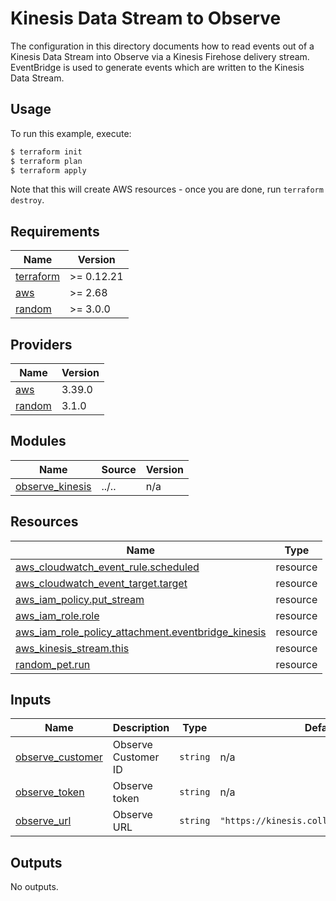 # Kinesis Data Stream to Observe 

The configuration in this directory documents how to read events out of a
Kinesis Data Stream into Observe via a Kinesis Firehose delivery stream.
EventBridge is used to generate events which are written to the Kinesis Data
Stream.


## Usage

To run this example, execute:

```bash
$ terraform init
$ terraform plan
$ terraform apply
```

Note that this will create AWS resources - once you are done, run `terraform destroy`.

<!-- BEGINNING OF PRE-COMMIT-TERRAFORM DOCS HOOK -->
## Requirements

| Name | Version |
|------|---------|
| <a name="requirement_terraform"></a> [terraform](#requirement\_terraform) | >= 0.12.21 |
| <a name="requirement_aws"></a> [aws](#requirement\_aws) | >= 2.68 |
| <a name="requirement_random"></a> [random](#requirement\_random) | >= 3.0.0 |

## Providers

| Name | Version |
|------|---------|
| <a name="provider_aws"></a> [aws](#provider\_aws) | 3.39.0 |
| <a name="provider_random"></a> [random](#provider\_random) | 3.1.0 |

## Modules

| Name | Source | Version |
|------|--------|---------|
| <a name="module_observe_kinesis"></a> [observe\_kinesis](#module\_observe\_kinesis) | ../.. | n/a |

## Resources

| Name | Type |
|------|------|
| [aws_cloudwatch_event_rule.scheduled](https://registry.terraform.io/providers/hashicorp/aws/latest/docs/resources/cloudwatch_event_rule) | resource |
| [aws_cloudwatch_event_target.target](https://registry.terraform.io/providers/hashicorp/aws/latest/docs/resources/cloudwatch_event_target) | resource |
| [aws_iam_policy.put_stream](https://registry.terraform.io/providers/hashicorp/aws/latest/docs/resources/iam_policy) | resource |
| [aws_iam_role.role](https://registry.terraform.io/providers/hashicorp/aws/latest/docs/resources/iam_role) | resource |
| [aws_iam_role_policy_attachment.eventbridge_kinesis](https://registry.terraform.io/providers/hashicorp/aws/latest/docs/resources/iam_role_policy_attachment) | resource |
| [aws_kinesis_stream.this](https://registry.terraform.io/providers/hashicorp/aws/latest/docs/resources/kinesis_stream) | resource |
| [random_pet.run](https://registry.terraform.io/providers/hashicorp/random/latest/docs/resources/pet) | resource |

## Inputs

| Name | Description | Type | Default | Required |
|------|-------------|------|---------|:--------:|
| <a name="input_observe_customer"></a> [observe\_customer](#input\_observe\_customer) | Observe Customer ID | `string` | n/a | yes |
| <a name="input_observe_token"></a> [observe\_token](#input\_observe\_token) | Observe token | `string` | n/a | yes |
| <a name="input_observe_url"></a> [observe\_url](#input\_observe\_url) | Observe URL | `string` | `"https://kinesis.collect.observeinc.com"` | no |

## Outputs

No outputs.
<!-- END OF PRE-COMMIT-TERRAFORM DOCS HOOK -->
